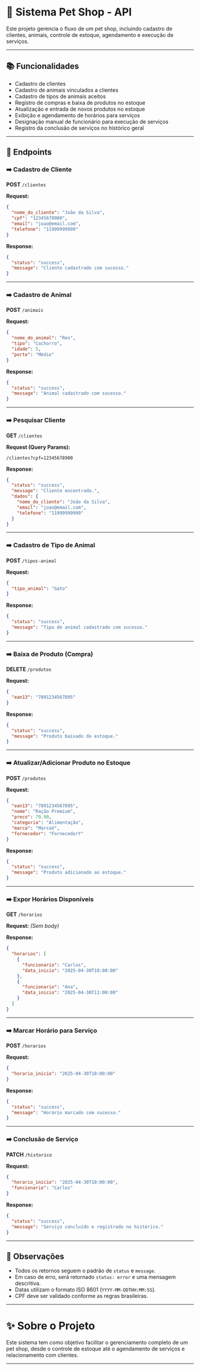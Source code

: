 
# 🐾 Sistema Pet Shop - API

Este projeto gerencia o fluxo de um pet shop, incluindo cadastro de clientes, animais, controle de estoque, agendamento e execução de serviços.

---

## 📚 Funcionalidades

- Cadastro de clientes
- Cadastro de animais vinculados a clientes
- Cadastro de tipos de animais aceitos
- Registro de compras e baixa de produtos no estoque
- Atualização e entrada de novos produtos no estoque
- Exibição e agendamento de horários para serviços
- Designação manual de funcionário para execução de serviços
- Registro da conclusão de serviços no histórico geral

---

## 🚀 Endpoints

### ➡️ Cadastro de Cliente

**POST** `/clientes`

**Request:**
```json
{
  "nome_do_cliente": "João da Silva",
  "cpf": "12345678900",
  "email": "joao@email.com",
  "telefone": "11999999999"
}
```

**Response:**
```json
{
  "status": "success",
  "message": "Cliente cadastrado com sucesso."
}
```

---

### ➡️ Cadastro de Animal

**POST** `/animais`

**Request:**
```json
{
  "nome_do_animal": "Rex",
  "tipo": "Cachorro",
  "idade": 5,
  "porte": "Médio"
}
```

**Response:**
```json
{
  "status": "success",
  "message": "Animal cadastrado com sucesso."
}
```

---

### ➡️ Pesquisar Cliente

**GET** `/clientes`

**Request (Query Params):**
```
/clientes?cpf=12345678900
```

**Response:**
```json
{
  "status": "success",
  "message": "Cliente encontrado.",
  "dados": {
    "nome_do_cliente": "João da Silva",
    "email": "joao@email.com",
    "telefone": "11999999999"
  }
}
```

---

### ➡️ Cadastro de Tipo de Animal

**POST** `/tipos-animal`

**Request:**
```json
{
  "tipo_animal": "Gato"
}
```

**Response:**
```json
{
  "status": "success",
  "message": "Tipo de animal cadastrado com sucesso."
}
```

---

### ➡️ Baixa de Produto (Compra)

**DELETE** `/produtos`

**Request:**
```json
{
  "ean13": "7891234567895"
}
```

**Response:**
```json
{
  "status": "success",
  "message": "Produto baixado do estoque."
}
```

---

### ➡️ Atualizar/Adicionar Produto no Estoque

**POST** `/produtos`

**Request:**
```json
{
  "ean13": "7891234567895",
  "nome": "Ração Premium",
  "preco": 79.90,
  "categoria": "Alimentação",
  "marca": "MarcaX",
  "fornecedor": "FornecedorY"
}
```

**Response:**
```json
{
  "status": "success",
  "message": "Produto adicionado ao estoque."
}
```

---

### ➡️ Expor Horários Disponíveis

**GET** `/horarios`

**Request:**
*(Sem body)*

**Response:**
```json
{
  "horarios": [
    {
      "funcionario": "Carlos",
      "data_inicio": "2025-04-30T10:00:00"
    },
    {
      "funcionario": "Ana",
      "data_inicio": "2025-04-30T11:00:00"
    }
  ]
}
```

---

### ➡️ Marcar Horário para Serviço

**POST** `/horarios`

**Request:**
```json
{
  "horario_inicio": "2025-04-30T10:00:00"
}
```

**Response:**
```json
{
  "status": "success",
  "message": "Horário marcado com sucesso."
}
```

---

### ➡️ Conclusão de Serviço

**PATCH** `/historico`

**Request:**
```json
{
  "horario_inicio": "2025-04-30T10:00:00",
  "funcionario": "Carlos"
}
```

**Response:**
```json
{
  "status": "success",
  "message": "Serviço concluído e registrado no histórico."
}
```

---

## 📌 Observações

- Todos os retornos seguem o padrão de `status` e `message`.
- Em caso de erro, será retornado `status: error` e uma mensagem descritiva.
- Datas utilizam o formato ISO 8601 (`YYYY-MM-DDTHH:MM:SS`).
- CPF deve ser validado conforme as regras brasileiras.

---

# ✨ Sobre o Projeto

Este sistema tem como objetivo facilitar o gerenciamento completo de um pet shop, desde o controle de estoque até o agendamento de serviços e relacionamento com clientes.

---
